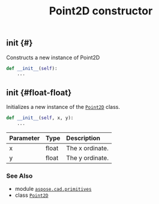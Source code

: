 ﻿---
title: Point2D constructor
second_title: Aspose.CAD for Python via .NET API References
description: 
type: docs
weight: 10
url: /python-net/aspose.cad.primitives/point2d/__init__/
is_root: false
---

## __init__ {#}

Constructs a new instance of Point2D



```python
def __init__(self):
    ...
```




## __init__ {#float-float}

Initializes a new instance of the [`Point2D`](/cad/python-net/aspose.cad.primitives/point2d) class.



```python
def __init__(self, x, y):
    ...
```


| Parameter | Type | Description |
| :- | :- | :- |
| x | float | The x ordinate. |
| y | float | The y ordinate. |



### See Also
* module [`aspose.cad.primitives`](../../)
* class [`Point2D`](/cad/python-net/aspose.cad.primitives/point2d)

